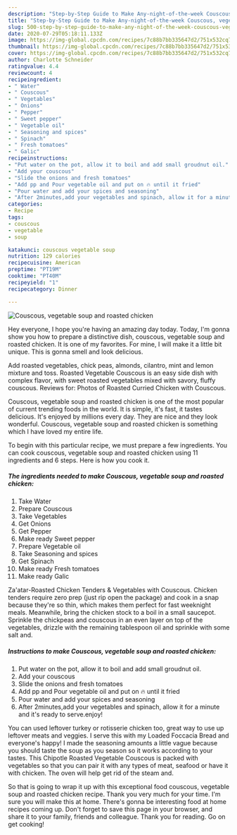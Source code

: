 ```yaml
---
description: "Step-by-Step Guide to Make Any-night-of-the-week Couscous, vegetable soup and roasted chicken"
title: "Step-by-Step Guide to Make Any-night-of-the-week Couscous, vegetable soup and roasted chicken"
slug: 500-step-by-step-guide-to-make-any-night-of-the-week-couscous-vegetable-soup-and-roasted-chicken
date: 2020-07-29T05:18:11.133Z
image: https://img-global.cpcdn.com/recipes/7c88b7bb335647d2/751x532cq70/couscous-vegetable-soup-and-roasted-chicken-recipe-main-photo.jpg
thumbnail: https://img-global.cpcdn.com/recipes/7c88b7bb335647d2/751x532cq70/couscous-vegetable-soup-and-roasted-chicken-recipe-main-photo.jpg
cover: https://img-global.cpcdn.com/recipes/7c88b7bb335647d2/751x532cq70/couscous-vegetable-soup-and-roasted-chicken-recipe-main-photo.jpg
author: Charlotte Schneider
ratingvalue: 4.4
reviewcount: 4
recipeingredient:
- " Water"
- " Couscous"
- " Vegetables"
- " Onions"
- " Pepper"
- " Sweet pepper"
- " Vegetable oil"
- " Seasoning and spices"
- " Spinach"
- " Fresh tomatoes"
- " Galic"
recipeinstructions:
- "Put water on the pot, allow it to boil and add small groudnut oil."
- "Add your couscous"
- "Slide the onions and fresh tomatoes"
- "Add pp and Pour vegetable oil and put on 🔥 until it fried"
- "Pour water and add your spices and seasoning"
- "After 2minutes,add your vegetables and spinach, allow it for a minute and it&#39;s ready to serve.enjoy!"
categories:
- Recipe
tags:
- couscous
- vegetable
- soup

katakunci: couscous vegetable soup 
nutrition: 129 calories
recipecuisine: American
preptime: "PT19M"
cooktime: "PT40M"
recipeyield: "1"
recipecategory: Dinner

---
```



![Couscous, vegetable soup and roasted chicken](https://img-global.cpcdn.com/recipes/7c88b7bb335647d2/751x532cq70/couscous-vegetable-soup-and-roasted-chicken-recipe-main-photo.jpg)

Hey everyone, I hope you're having an amazing day today. Today, I'm gonna show you how to prepare a distinctive dish, couscous, vegetable soup and roasted chicken. It is one of my favorites. For mine, I will make it a little bit unique. This is gonna smell and look delicious.

Add roasted vegetables, chick peas, almonds, cilantro, mint and lemon mixture and toss. Roasted Vegetable Couscous is an easy side dish with complex flavor, with sweet roasted vegetables mixed with savory, fluffy couscous. Reviews for: Photos of Roasted Curried Chicken with Couscous.

Couscous, vegetable soup and roasted chicken is one of the most popular of current trending foods in the world. It is simple, it's fast, it tastes delicious. It's enjoyed by millions every day. They are nice and they look wonderful. Couscous, vegetable soup and roasted chicken is something which I have loved my entire life.


To begin with this particular recipe, we must prepare a few ingredients. You can cook couscous, vegetable soup and roasted chicken using 11 ingredients and 6 steps. Here is how you cook it.

<!--inarticleads1-->

##### The ingredients needed to make Couscous, vegetable soup and roasted chicken:

1. Take  Water
1. Prepare  Couscous
1. Take  Vegetables
1. Get  Onions
1. Get  Pepper
1. Make ready  Sweet pepper
1. Prepare  Vegetable oil
1. Take  Seasoning and spices
1. Get  Spinach
1. Make ready  Fresh tomatoes
1. Make ready  Galic


Za&#39;atar-Roasted Chicken Tenders &amp; Vegetables with Couscous. Chicken tenders require zero prep (just rip open the package) and cook in a snap because they&#39;re so thin, which makes them perfect for fast weeknight meals. Meanwhile, bring the chicken stock to a boil in a small saucepot. Sprinkle the chickpeas and couscous in an even layer on top of the vegetables, drizzle with the remaining tablespoon oil and sprinkle with some salt and. 

<!--inarticleads2-->

##### Instructions to make Couscous, vegetable soup and roasted chicken:

1. Put water on the pot, allow it to boil and add small groudnut oil.
1. Add your couscous
1. Slide the onions and fresh tomatoes
1. Add pp and Pour vegetable oil and put on 🔥 until it fried
1. Pour water and add your spices and seasoning
1. After 2minutes,add your vegetables and spinach, allow it for a minute and it&#39;s ready to serve.enjoy!


You can used leftover turkey or rotisserie chicken too, great way to use up leftover meats and veggies. I serve this with my Loaded Foccacia Bread and everyone&#39;s happy! I made the seasoning amounts a little vague because you should taste the soup as you season so it works according to your tastes. This Chipotle Roasted Vegetable Couscous is packed with vegetables so that you can pair it with any types of meat, seafood or have it with chicken. The oven will help get rid of the steam and. 

So that is going to wrap it up with this exceptional food couscous, vegetable soup and roasted chicken recipe. Thank you very much for your time. I'm sure you will make this at home. There's gonna be interesting food at home recipes coming up. Don't forget to save this page in your browser, and share it to your family, friends and colleague. Thank you for reading. Go on get cooking!
